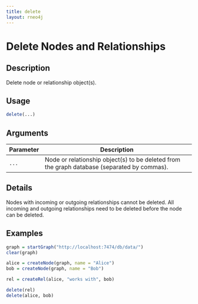 ```yaml
---
title: delete
layout: rneo4j
---
```


# Delete Nodes and Relationships

## Description

Delete node or relationship object(s).

## Usage

```r
delete(...)
```

## Arguments

| Parameter | Description     |
| --------- | --------------- |
| `...`     | Node or relationship object(s) to be deleted from the graph database (separated by commas). |

## Details

Nodes with incoming or outgoing relationships cannot be deleted. All incoming and outgoing relationships need to be deleted before the node can be deleted.

## Examples

```r
graph = startGraph("http://localhost:7474/db/data/")
clear(graph)

alice = createNode(graph, name = "Alice")
bob = createNode(graph, name = "Bob")

rel = createRel(alice, "works with", bob)

delete(rel)
delete(alice, bob)
```
